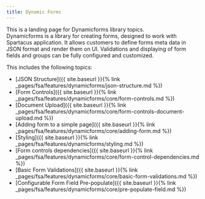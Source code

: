```yaml
---
title: Dynamic Forms 
---
```


This is a landing page for Dynamicforms library topics.  
Dynamicforms is a library for creating forms, designed to work with Spartacus application. It allows customers to define forms meta data in JSON format and render them on UI. Validations and displaying of form fields and groups can be fully configured and customized.

This includes the following topics:  

- [JSON Structure]({{ site.baseurl }}{% link _pages/fsa/features/dynamicforms/json-structure.md %})
- [Form Controls]({{ site.baseurl }}{% link _pages/fsa/features/dynamicforms/core/form-controls.md %})
- [Document Upload]({{ site.baseurl }}{% link _pages/fsa/features/dynamicforms/core/form-controls-document-upload.md %})
- [Adding form to a simple page]({{ site.baseurl }}{% link _pages/fsa/features/dynamicforms/core/adding-form.md %})
- [Styling]({{ site.baseurl }}{% link _pages/fsa/features/dynamicforms/styling.md %})
- [Form controls dependencies]({{ site.baseurl }}{% link _pages/fsa/features/dynamicforms/core/form-control-dependencies.md %})
- [Basic Form Validations]({{ site.baseurl }}{% link _pages/fsa/features/dynamicforms/core/basic-form-validations.md %})
- [Configurable Form Field Pre-populate]({{ site.baseurl }}{% link _pages/fsa/features/dynamicforms/core/pre-populate-field.md %})
